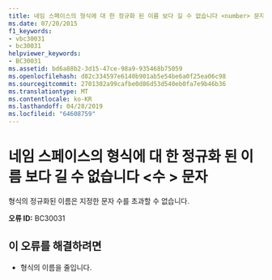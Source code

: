 ```yaml
---
title: 네임 스페이스의 형식에 대 한 정규화 된 이름 보다 길 수 없습니다 <number> 문자
ms.date: 07/20/2015
f1_keywords:
- vbc30031
- bc30031
helpviewer_keywords:
- BC30031
ms.assetid: bd6a88b2-3d15-47ce-98a9-935468b75059
ms.openlocfilehash: d82c334597e6140b901ab5e54be6a0f25ea06c98
ms.sourcegitcommit: 2701302a99cafbe0d86d53d540eb0fa7e9b46b36
ms.translationtype: MT
ms.contentlocale: ko-KR
ms.lasthandoff: 04/28/2019
ms.locfileid: "64608759"
---
```

# <a name="fully-qualified-names-for-types-in-namespaces-cannot-be-longer-than-number-characters"></a>네임 스페이스의 형식에 대 한 정규화 된 이름 보다 길 수 없습니다 \<수 > 문자
형식의 정규화된 이름은 지정한 문자 수를 초과할 수 없습니다.  
  
 **오류 ID:** BC30031  
  
## <a name="to-correct-this-error"></a>이 오류를 해결하려면  
  
- 형식의 이름을 줄입니다.  
